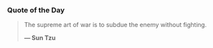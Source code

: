 ### Quote of the Day

> The supreme art of war is to subdue the enemy without fighting.
> 
> **— Sun Tzu**
